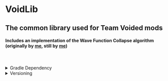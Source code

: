# VoidLib

## The common library used for Team Voided mods
#### Includes an implementation of the Wave Function Collapse algorithm (originally by [me](https://github.com/BrokenFuse), still by [me](https://github.com/BrokenFuse))

<br>
<br>

<details>
<summary>Gradle Dependency</summary>

```kotlin
repositiories {
    maven("https://maven.brokenfuse.me/releases")
}
```

```kotlin
dependencies {
    modImplementation("org.teamvoided.voided:voidlib:${project.properties["voidlib_version"]}")
    //latest 1.3.0+1.19.3
}
```

<h3>For usage details goto the wiki!!</h3>
</details>

<details>
<summary>Versioning</summary>

## Scheme \<MAJOR>.\<MINOR>.\<PATCH>+<MC_VERSION>

## Patch
Increment in patch: Same content, external apis & networking protocol, (server & client can have different patch versions)

## Minor
Increment in minor: Gameplay/Content changes & api methods added but none removed (Deprecation allowed) (server & client must have the same minor version)

## Major
Increment in minor: World may corrupt on mod update, Gameplay/Content changes & api methods added and removed (server & client must have the same major version)

## Mc Version
The version of minecraft the mod is built against

<br>
(THIS IS MY PREFERENCE AND NOT ADVICE ON HOW TO VERSION THINGS)

</details>
